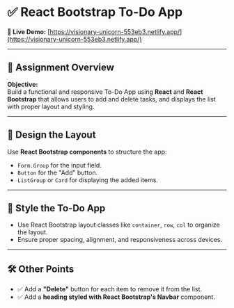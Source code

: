 # ✅ React Bootstrap To-Do App

**🔗 Live Demo:** [https://visionary-unicorn-553eb3.netlify.app/](https://visionary-unicorn-553eb3.netlify.app/)

---

## 📝 Assignment Overview

**Objective:**  
Build a functional and responsive To-Do App using **React** and **React Bootstrap** that allows users to add and delete tasks, and displays the list with proper layout and styling.

---

## 📐 Design the Layout

Use **React Bootstrap components** to structure the app:

- `Form.Group` for the input field.
- `Button` for the "Add" button.
- `ListGroup` or `Card` for displaying the added items.

---

## 🎨 Style the To-Do App

- Use React Bootstrap layout classes like `container`, `row`, `col` to organize the layout.
- Ensure proper spacing, alignment, and responsiveness across devices.

---

## 🛠️ Other Points

- ✅ Add a **"Delete"** button for each item to remove it from the list.
- ✅ Add a **heading styled with React Bootstrap's Navbar** component.

